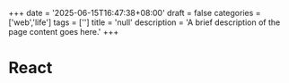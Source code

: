 +++
date = '2025-06-15T16:47:38+08:00'
draft = false
categories = ['web','life']
tags = ['']
title = 'null'
description = 'A brief description of the page content goes here.'
+++

# React